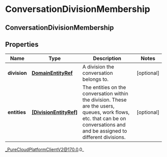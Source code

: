 # ConversationDivisionMembership

## ConversationDivisionMembership

## Properties

|Name | Type | Description | Notes|
|------------ | ------------- | ------------- | -------------|
| **division** | [**DomainEntityRef**](DomainEntityRef) | A division the conversation belongs to. | [optional] |
| **entities** | [**[DivisionEntityRef]**]([DivisionEntityRef]) | The entities on the conversation within the division. These are the users, queues, work flows, etc. that can be on conversations and and be assigned to different divisions. | [optional] |



_PureCloudPlatformClientV2@170.0.0_
